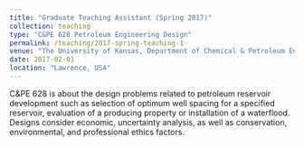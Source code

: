 ```yaml
---
title: "Graduate Teaching Assistant (Spring 2017)"
collection: teaching
type: "C&PE 628 Petroleum Engineering Design"
permalink: /teaching/2017-spring-teaching-1
venue: "The University of Kansas, Department of Chemical & Petroleum Engineering"
date: 2017-02-01
location: "Lawrence, USA"
---
```


C&PE 628 is about the design problems related to petroleum reservoir development such as selection of optimum well spacing for a specified reservoir, evaluation of a producing property or installation of a waterflood. Designs consider economic, uncertainty analysis, as well as conservation, environmental, and professional ethics factors.
